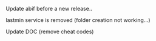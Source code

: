 Update abif before a new release..

lastmin service is removed (folder creation not working...)

Update DOC (remove cheat codes)
